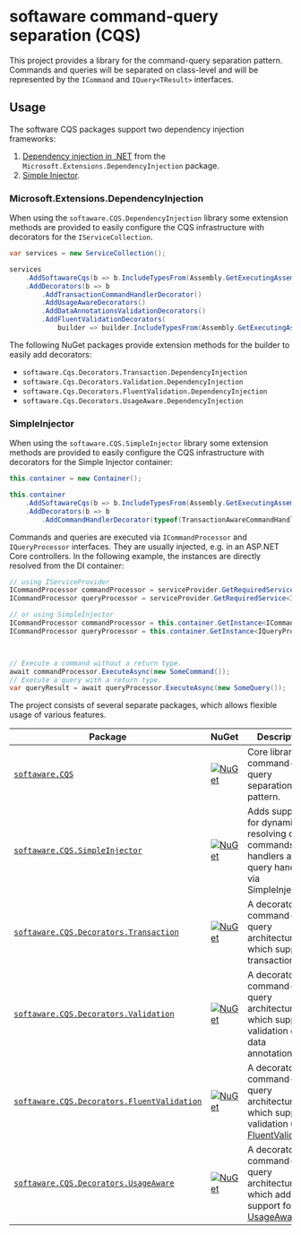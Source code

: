 # softaware command-query separation (CQS)

This project provides a library for the command-query separation pattern.
Commands and queries will be separated on class-level and will be represented by the `ICommand` and `IQuery<TResult>` interfaces.

## Usage

The software CQS packages support two dependency injection frameworks:
  1. [Dependency injection in .NET](https://docs.microsoft.com/en-us/dotnet/core/extensions/dependency-injection) from the `Microsoft.Extensions.DependencyInjection` package.
  2. [Simple Injector](https://simpleinjector.org/).

### Microsoft.Extensions.DependencyInjection

When using the `softaware.CQS.DependencyInjection` library some extension methods are provided to easily configure the CQS infrastructure with decorators for the `IServiceCollection`.

```csharp
var services = new ServiceCollection();

services
    .AddSoftawareCqs(b => b.IncludeTypesFrom(Assembly.GetExecutingAssembly()))
    .AddDecorators(b => b
        .AddTransactionCommandHandlerDecorator()
        .AddUsageAwareDecorators()
        .AddDataAnnotationsValidationDecorators()
        .AddFluentValidationDecorators(
            builder => builder.IncludeTypesFrom(Assembly.GetExecutingAssembly())));
```

The following NuGet packages provide extension methods for the builder to easily add decorators:
  * `softaware.Cqs.Decorators.Transaction.DependencyInjection`
  * `softaware.Cqs.Decorators.Validation.DependencyInjection`
  * `softaware.Cqs.Decorators.FluentValidation.DependencyInjection`
  * `softaware.Cqs.Decorators.UsageAware.DependencyInjection`

### SimpleInjector

When using the `softaware.CQS.SimpleInjector` library some extension methods are provided to easily configure the CQS infrastructure with decorators for the Simple Injector container:

```csharp
this.container = new Container();

this.container
    .AddSoftawareCqs(b => b.IncludeTypesFrom(Assembly.GetExecutingAssembly()))
    .AddDecorators(b => b
        .AddCommandHandlerDecorator(typeof(TransactionAwareCommandHandlerDecorator<>)));
```

Commands and queries are executed via `ICommandProcessor` and `IQueryProcessor` interfaces. They are usually injected, e.g. in an ASP.NET Core controllers. In the following example, the instances are directly resolved from the DI container:

```csharp
// using IServiceProvider
ICommandProcessor commandProcessor = serviceProvider.GetRequiredService<ICommandProcessor>();
ICommandProcessor queryProcessor = serviceProvider.GetRequiredService<IQueryProcessor>();

// or using SimpleInjector
ICommandProcessor commandProcessor = this.container.GetInstance<ICommandProcessor>();
ICommandProcessor queryProcessor = this.container.GetInstance<IQueryProcessor>();



// Execute a command without a return type.
await commandProcessor.ExecuteAsync(new SomeCommand());
// Execute a query with a return type.
var queryResult = await queryProcessor.ExecuteAsync(new SomeQuery());

```

The project consists of several separate packages, which allows flexible usage of various features.

| Package | NuGet | Description |
| --- | ----- | --- |
[`softaware.CQS`](src/softaware.Cqs) | [![NuGet](https://img.shields.io/nuget/v/softaware.CQS.svg?style=flat-square)](https://www.nuget.org/packages/softaware.CQS/) | Core library for command-query separation pattern. |
[`softaware.CQS.SimpleInjector`](src/softaware.Cqs.SimpleInjector) | [![NuGet](https://img.shields.io/nuget/v/softaware.CQS.SimpleInjector.svg?style=flat-square)](https://www.nuget.org/packages/softaware.CQS.SimpleInjector/) | Adds support for dynamic resolving of commands handlers and query handlers via SimpleInjector. |
[`softaware.CQS.Decorators.Transaction`](src/softaware.Cqs.Decorators.Transaction) | [![NuGet](https://img.shields.io/nuget/v/softaware.CQS.Decorators.Transaction.svg?style=flat-square)](https://www.nuget.org/packages/softaware.CQS.Decorators.Transaction/) | A decorator for command-query architecture, which supports transactions. |
[`softaware.CQS.Decorators.Validation`](src/softaware.Cqs.Decorators.Validation) | [![NuGet](https://img.shields.io/nuget/v/softaware.CQS.Decorators.Validation.svg?style=flat-square)](https://www.nuget.org/packages/softaware.CQS.Decorators.Validation/) | A decorator for command-query architecture, which supports validation of data annotations. |
[`softaware.CQS.Decorators.FluentValidation`](src/softaware.Cqs.Decorators.FluentValidation) | [![NuGet](https://img.shields.io/nuget/v/softaware.CQS.Decorators.FluentValidation.svg?style=flat-square)](https://www.nuget.org/packages/softaware.CQS.Decorators.FluentValidation/) | A decorator for command-query architecture, which supports validation using [FluentValidation](https://fluentvalidation.net/). |
[`softaware.CQS.Decorators.UsageAware`](src/softaware.Cqs.Decorators.UsageAware) | [![NuGet](https://img.shields.io/nuget/v/softaware.CQS.Decorators.UsageAware.svg?style=flat-square)](https://www.nuget.org/packages/softaware.CQS.Decorators.UsageAware/) | A decorator for command-query architecture, which adds support for [UsageAware](https://github.com/softawaregmbh/library-usageaware). |